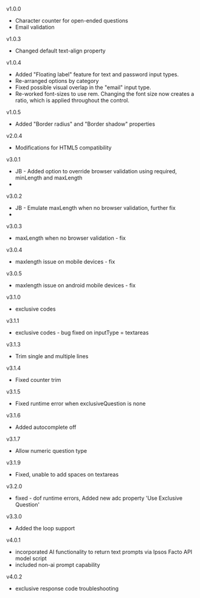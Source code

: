 v1.0.0
- Character counter for open-ended questions
- Email validation

v1.0.3
- Changed default text-align property

v1.0.4
- Added "Floating label" feature for text and password input types.
- Re-arranged options by category
- Fixed possible visual overlap in the "email" input type.
- Re-worked font-sizes to use rem. Changing the font size now creates a ratio, which is applied throughout the control.

v1.0.5
- Added "Border radius" and "Border shadow" properties

v2.0.4
- Modifications for HTML5 compatibility
  
v3.0.1
- JB - Added option to override browser validation using required, minLength and maxLength
- 
v3.0.2
 - JB - Emulate maxLength when no browser validation, further fix
 - 
v3.0.3
 - maxLength when no browser validation - fix
   
v3.0.4
- maxlength issue on mobile devices - fix
  
v3.0.5
- maxlength issue on android mobile devices - fix
  
v3.1.0
- exclusive codes
  
v3.1.1
- exclusive codes - bug fixed on inputType = textareas
  
v3.1.3
- Trim single and multiple lines

v3.1.4
- Fixed counter trim

v3.1.5
- Fixed runtime error when exclusiveQuestion is none

v3.1.6
- Added autocomplete off

v3.1.7
- Allow numeric question type
  
v3.1.9
- Fixed, unable to add spaces on textareas

v3.2.0
- fixed - dof runtime errors, Added new adc property 'Use Exclusive Question'

v3.3.0
- Added the loop support

v4.0.1
- incorporated AI functionality to return text prompts via Ipsos Facto API model script
- included non-ai prompt capability   

v4.0.2
- exclusive response code troubleshooting
